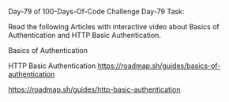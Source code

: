 Day-79 of 100-Days-Of-Code Challenge
Day-79 Task:

Read the following Articles with interactive video about Basics of Authentication and HTTP Basic Authentication.

Basics of Authentication

HTTP Basic Authentication
https://roadmap.sh/guides/basics-of-authentication

https://roadmap.sh/guides/http-basic-authentication
